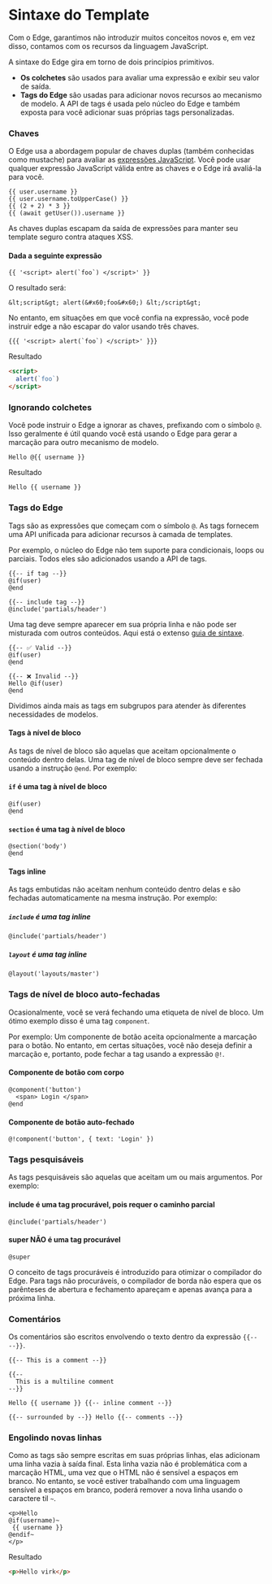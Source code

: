 # Sintaxe do Template
Com o Edge, garantimos não introduzir muitos conceitos novos e, em vez disso, 
contamos com os recursos da linguagem JavaScript.

A sintaxe do Edge gira em torno de dois princípios primitivos.

* **Os colchetes** são usados para avaliar uma expressão e exibir seu valor de saída.
* **Tags do Edge** são usadas para adicionar novos recursos ao mecanismo de modelo. A API de tags é 
  usada pelo núcleo do Edge e também exposta para você adicionar suas próprias tags personalizadas.
  
### Chaves
O Edge usa a abordagem popular de chaves duplas (também conhecidas como mustache) para avaliar as 
[expressões JavaScript](https://developer.mozilla.org/en-US/docs/Web/JavaScript/Guide/Expressions_and_Operators#expressions).
Você pode usar qualquer expressão JavaScript válida entre as chaves e o Edge irá avaliá-la para você.

```edge
{{ user.username }}
{{ user.username.toUpperCase() }}
{{ (2 + 2) * 3 }}
{{ (await getUser()).username }}
```

As chaves duplas escapam da saída de expressões para manter seu template seguro contra ataques XSS.

#### Dada a seguinte expressão
```edge
{{ '<script> alert(`foo`) </script>' }}
```
O resultado será:
```
&lt;script&gt; alert(&#x60;foo&#x60;) &lt;/script&gt;
```

No entanto, em situações em que você confia na expressão, você pode instruir edge a não escapar do valor usando três chaves.

```edge
{{{ '<script> alert(`foo`) </script>' }}}
```
Resultado

```html
<script>
  alert(`foo`)
</script>
```

### Ignorando colchetes
Você pode instruir o Edge a ignorar as chaves, prefixando com o símbolo `@`. Isso geralmente é útil quando você está usando 
o Edge para gerar a marcação para outro mecanismo de modelo.

```edge
Hello @{{ username }}
```
 Resultado
```
Hello {{ username }}
```

### Tags do Edge
Tags são as expressões que começam com o símbolo `@`. As tags fornecem uma API unificada para adicionar recursos à camada de templates.

Por exemplo, o núcleo do Edge não tem suporte para condicionais, loops ou parciais. Todos eles são adicionados usando a API de tags.

```edge
{{-- if tag --}}
@if(user)
@end

{{-- include tag --}}
@include('partials/header')
```

Uma tag deve sempre aparecer em sua própria linha e não pode ser misturada com outros conteúdos. Aqui está o 
extenso [guia de sintaxe](https://github.com/edge-js/syntax).

```edge
{{-- ✅ Valid --}}
@if(user)
@end
```

```edge
{{-- ❌ Invalid --}}
Hello @if(user)
@end
```

Dividimos ainda mais as tags em subgrupos para atender às diferentes necessidades de modelos.

#### Tags à nível de bloco
As tags de nível de bloco são aquelas que aceitam opcionalmente o conteúdo dentro delas. Uma tag de nível de bloco sempre 
deve ser fechada usando a instrução `@end`. Por exemplo:

#### `if` é uma tag à nível de bloco
```
@if(user)
@end
```


#### `section` é uma tag à nível de bloco
```
@section('body')
@end
```

#### Tags inline
As tags embutidas não aceitam nenhum conteúdo dentro delas e são fechadas automaticamente na mesma instrução. Por exemplo:

##### `include` é uma tag inline
```
@include('partials/header')
```

##### `layout` é uma tag inline
```
@layout('layouts/master')
```

### Tags de nível de bloco auto-fechadas
Ocasionalmente, você se verá fechando uma etiqueta de nível de bloco. Um ótimo exemplo disso é uma tag `component`.

Por exemplo: Um componente de botão aceita opcionalmente a marcação para o botão. No entanto, em certas situações, você 
não deseja definir a marcação e, portanto, pode fechar a tag usando a expressão `@!`.

#### Componente de botão com corpo
```
@component('button')
  <span> Login </span>
@end
```
#### Componente de botão auto-fechado
```
@!component('button', { text: 'Login' })
```

### Tags pesquisáveis
As tags pesquisáveis são aquelas que aceitam um ou mais argumentos. Por exemplo:

#### include é uma tag procurável, pois requer o caminho parcial
```
@include('partials/header')
```

#### super NÃO é uma tag procurável
```
@super
```

O conceito de tags procuráveis é introduzido para otimizar o compilador do Edge. Para tags não procuráveis, 
o compilador de borda não espera que os parênteses de abertura e fechamento apareçam e apenas avança para a próxima linha.

### Comentários
Os comentários são escritos envolvendo o texto dentro da expressão `{{-- --}}`.

```
{{-- This is a comment --}}

{{--
  This is a multiline comment
--}}

Hello {{ username }} {{-- inline comment --}}

{{-- surrounded by --}} Hello {{-- comments --}}
```

### Engolindo novas linhas
Como as tags são sempre escritas em suas próprias linhas, elas adicionam uma linha vazia à saída final. Esta linha vazia não 
é problemática com a marcação HTML, uma vez que o HTML não é sensível a espaços em branco. No entanto, se você estiver trabalhando 
com uma linguagem sensível a espaços em branco, poderá remover a nova linha usando o caractere til `~`.

```
<p>Hello
@if(username)~
 {{ username }}
@endif~
</p>
```

Resultado

```html
<p>Hello virk</p>
```
